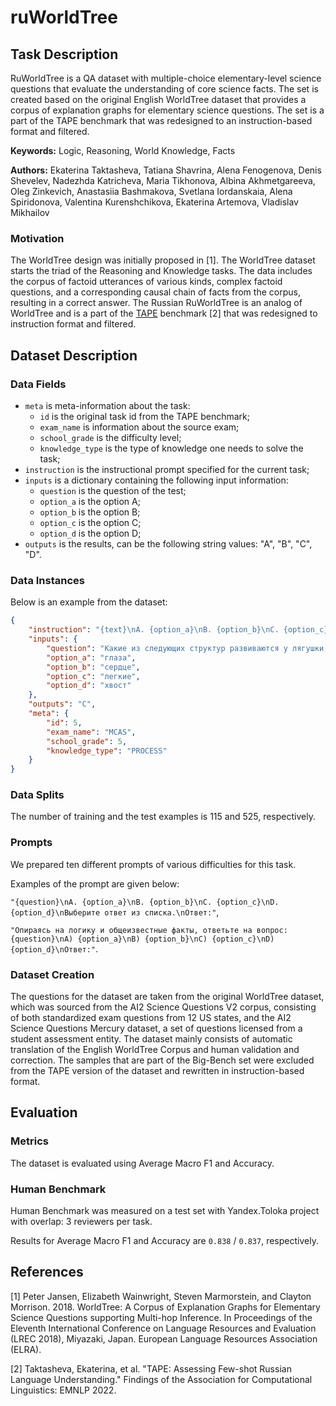 # **ruWorldTree**

## Task Description

RuWorldTree is a QA dataset with multiple-choice elementary-level science questions that evaluate the understanding of core science facts. The set is created based on the original English WorldTree dataset that provides a corpus of explanation graphs for elementary science questions. The set is a part of the TAPE benchmark that was redesigned to an instruction-based format and filtered.

**Keywords:** Logic, Reasoning, World Knowledge, Facts

**Authors:** Ekaterina Taktasheva, Tatiana Shavrina, Alena Fenogenova, Denis Shevelev, Nadezhda Katricheva, Maria Tikhonova, Albina Akhmetgareeva, Oleg Zinkevich, Anastasiia Bashmakova, Svetlana Iordanskaia, Alena Spiridonova, Valentina Kurenshchikova, Ekaterina Artemova, Vladislav Mikhailov

### Motivation

The WorldTree design was initially proposed in [1]. The WorldTree dataset starts the triad of the Reasoning and Knowledge tasks. The data includes the corpus of factoid utterances of various kinds, complex factoid questions, and a corresponding causal chain of facts from the corpus, resulting in a correct answer. The Russian RuWorldTree is an analog of WorldTree and is a part of the [TAPE](https://tape-benchmark.com/) benchmark [2] that was redesigned to instruction format and filtered.

## Dataset Description

### Data Fields

- `meta` is meta-information about the task:
    - `id` is the original task id from the TAPE benchmark;
    - `exam_name` is information about the source exam;
    - `school_grade` is the difficulty level;
    - `knowledge_type` is the type of knowledge one needs to solve the task;
- `instruction` is the instructional prompt specified for the current task;
- `inputs` is a dictionary containing the following input information:
    - `question` is the question of the test;
    - `option_a` is the option A;
    - `option_b` is the option B;
    - `option_c` is the option C;
    - `option_d` is the option D;
- `outputs` is the results, can be the following string values: "A", "B", "C", "D".

### Data Instances

Below is an example from the dataset:

```json
{
    "instruction": "{text}\nA. {option_a}\nB. {option_b}\nC. {option_c}\nD. {option_d}\nКакой ответ является правильным? В качестве ответа запишите только букву верного варианта: A, B, C или D без дополнительных объяснений.\nОтвет: ",
    "inputs": {
        "question": "Какие из следующих структур развиваются у лягушки, когда она превращается из головастика во взрослую лягушку?",
        "option_a": "глаза",
        "option_b": "сердце",
        "option_c": "легкие",
        "option_d": "хвост"
    },
    "outputs": "C",
    "meta": {
        "id": 5,
        "exam_name": "MCAS",
        "school_grade": 5,
        "knowledge_type": "PROCESS"
    }
}
```

### Data Splits

The number of training and the test examples is 115 and 525, respectively.

### Prompts

We prepared ten different prompts of various difficulties for this task.

Examples of the prompt are given below:

`"{question}\nA. {option_a}\nB. {option_b}\nC. {option_c}\nD. {option_d}\nВыберите ответ из списка.\nОтвет:"`,

`"Опираясь на логику и общеизвестные факты, ответьте на вопрос: {question}\nA) {option_a}\nB) {option_b}\nC) {option_c}\nD) {option_d}\nОтвет:"`.

### Dataset Creation

The questions for the dataset are taken from the original WorldTree dataset, which was sourced from the AI2 Science Questions V2 corpus, consisting of both standardized exam questions from 12 US states, and the AI2 Science Questions Mercury dataset, a set of questions licensed from a student assessment entity. The dataset mainly consists of automatic translation of the English WorldTree Corpus and human validation and correction. The samples that are part of the Big-Bench set were excluded from the TAPE version of the dataset and rewritten in instruction-based format.

## Evaluation

### Metrics

The dataset is evaluated using Average Macro F1 and Accuracy.

### Human Benchmark

Human Benchmark was measured on a test set with Yandex.Toloka project with overlap: 3 reviewers per task.

Results for Average Macro F1 and Accuracy are `0.838` / `0.837`, respectively.

## References

[1] Peter Jansen, Elizabeth Wainwright, Steven Marmorstein, and Clayton Morrison. 2018. WorldTree: A Corpus of Explanation Graphs for Elementary Science Questions supporting Multi-hop Inference. In Proceedings of the Eleventh International Conference on Language Resources and Evaluation (LREC 2018), Miyazaki, Japan. European Language Resources Association (ELRA).

[2] Taktasheva, Ekaterina, et al. "TAPE: Assessing Few-shot Russian Language Understanding." Findings of the Association for Computational Linguistics: EMNLP 2022.
